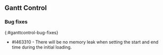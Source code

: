 ## Gantt Control

### Bug fixes
{:#ganttcontrol-bug-fixes}

* \#I463310 - There will be no memory leak when setting the start and end time during the initial loading.
